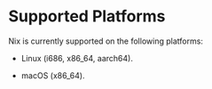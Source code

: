 # Supported Platforms

Nix is currently supported on the following platforms:

  - Linux (i686, x86\_64, aarch64).

  - macOS (x86\_64).
